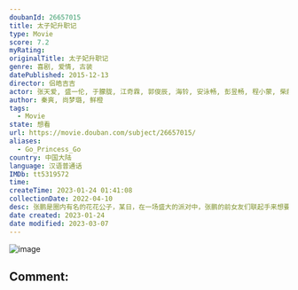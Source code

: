```yaml
---
doubanId: 26657015
title: 太子妃升职记
type: Movie
score: 7.2
myRating: 
originalTitle: 太子妃升职记
genre: 喜剧, 爱情, 古装
datePublished: 2015-12-13
director: 侣皓吉吉
actor: 张天爱, 盛一伦, 于朦胧, 江奇霖, 郭俊辰, 海铃, 安泳畅, 彭昱畅, 程小蒙, 柴蔚, 程浩, 王文强, 孙奉招, 孙奉正, 张志远, 郑舒环, 陈佳妍, 钱文青
author: 秦爽, 尚梦璐, 鲜橙
tags:
  - Movie
state: 想看
url: https://movie.douban.com/subject/26657015/
aliases:
  - Go_Princess_Go
country: 中国大陆
language: 汉语普通话
IMDb: tt5319572
time: 
createTime: 2023-01-24 01:41:08
collectionDate: 2022-04-10
desc: 张鹏是圈内有名的花花公子，某日，在一场盛大的派对中，张鹏的前女友们联起手来想要向他寻仇，使得张鹏在误打误撞之下掉入了泳池，失去了意识。醒来的张鹏发现自己身处一座富丽堂皇的行宫之中，一位名叫绿篱（海铃...
date created: 2023-01-24
date modified: 2023-03-07
---
```


![image](p2308295492.jpg)

Comment:
---
